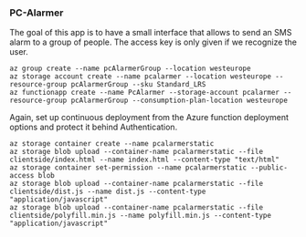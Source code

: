 ### PC-Alarmer
The goal of this app is to have a small interface that allows to send an SMS alarm to a group of people. The access key is only given if we recognize the user.

	az group create --name pcAlarmerGroup --location westeurope
	az storage account create --name pcalarmer --location westeurope --resource-group pcAlarmerGroup --sku Standard_LRS
	az functionapp create --name PcAlarmer --storage-account pcalarmer --resource-group pcAlarmerGroup --consumption-plan-location westeurope


Again, set up continuous deployment from the Azure function deployment options and protect it behind Authentication.

	az storage container create --name pcalarmerstatic
	az storage blob upload --container-name pcalarmerstatic --file clientside/index.html --name index.html --content-type "text/html"
	az storage container set-permission --name pcalarmerstatic --public-access blob
	az storage blob upload --container-name pcalarmerstatic --file clientside/dist.js --name dist.js --content-type "application/javascript"
	az storage blob upload --container-name pcalarmerstatic --file clientside/polyfill.min.js --name polyfill.min.js --content-type "application/javascript"


